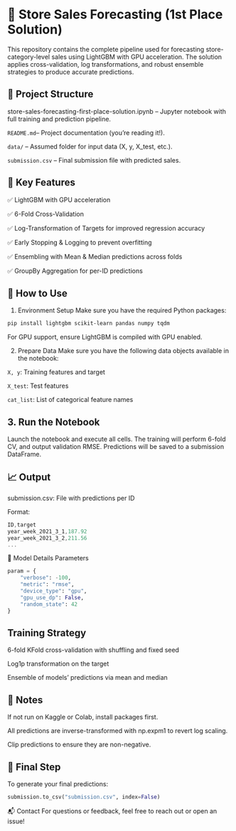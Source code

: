 # 🛒 Store Sales Forecasting (1st Place Solution)
This repository contains the complete pipeline used for forecasting store-category-level sales using LightGBM with GPU acceleration. The solution applies cross-validation, log transformations, and robust ensemble strategies to produce accurate predictions.

## 📂 Project Structure
store-sales-forecasting-first-place-solution.ipynb – Jupyter notebook with full training and prediction pipeline.

<code>README.md</code>– Project documentation (you’re reading it!).

<code>data/</code> – Assumed folder for input data (X, y, X_test, etc.).

<code>submission.csv</code> – Final submission file with predicted sales.

## 🚀 Key Features
✅ LightGBM with GPU acceleration

✅ 6-Fold Cross-Validation

✅ Log-Transformation of Targets for improved regression accuracy

✅ Early Stopping & Logging to prevent overfitting

✅ Ensembling with Mean & Median predictions across folds

✅ GroupBy Aggregation for per-ID predictions

## 🔧 How to Use
1. Environment Setup
Make sure you have the required Python packages:

```bash
pip install lightgbm scikit-learn pandas numpy tqdm
```
For GPU support, ensure LightGBM is compiled with GPU enabled.

2. Prepare Data
Make sure you have the following data objects available in the notebook:

<code>X, y</code>: Training features and target

<code>X_test</code>: Test features

<code>cat_list</code>: List of categorical feature names

## 3. Run the Notebook
Launch the notebook and execute all cells. The training will perform 6-fold CV, and output validation RMSE. Predictions will be saved to a submission DataFrame.

## 📈 Output
submission.csv: File with predictions per ID

Format:

```cs
ID,target
year_week_2021_3_1,187.92
year_week_2021_3_2,211.56
...

```
🧠 Model Details
Parameters
```python
param = {
    "verbose": -100,
    "metric": "rmse",
    "device_type": "gpu",
    "gpu_use_dp": False,
    "random_state": 42
}
```
## Training Strategy
6-fold KFold cross-validation with shuffling and fixed seed

Log1p transformation on the target

Ensemble of models’ predictions via mean and median

## 📌 Notes
If not run on Kaggle or Colab, install packages first.

All predictions are inverse-transformed with np.expm1 to revert log scaling.

Clip predictions to ensure they are non-negative.

## 🏁 Final Step
To generate your final predictions:

```python
submission.to_csv("submission.csv", index=False)
```
📬 Contact
For questions or feedback, feel free to reach out or open an issue!

